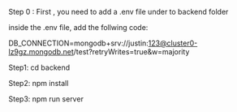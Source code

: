 Step 0 : 
First , you need to add a .env file under to backend folder

inside the .env file, add the follwing code:

DB_CONNECTION=mongodb+srv://justin:123@cluster0-lz9gz.mongodb.net/test?retryWrites=true&w=majority


Step1: 
cd backend

Step2: 
npm install


Step3: 
npm run server
